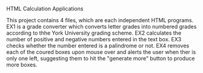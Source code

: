 HTML Calculation Applications

This project contains 4 files, which are each independent HTML programs. EX1 is a grade converter which converts letter grades into numbered grades according to thhe York University grading scheme. EX2 calculates the number of positive and negative numbers entered in the text box. EX3 checks whether the number entered is a palindrome or not. EX4 removes each of the coured boxes upon mouse over and alerts the user when ther is only one left, suggesting them to hit the "generate more" button to produce more boxes. 
